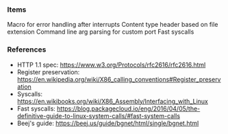 ### Items
Macro for error handling after interrupts
Content type header based on file extension
Command line arg parsing for custom port
Fast syscalls

### References
* HTTP 1.1 spec: https://www.w3.org/Protocols/rfc2616/rfc2616.html
* Register preservation: https://en.wikipedia.org/wiki/X86_calling_conventions#Register_preservation
* Syscalls: https://en.wikibooks.org/wiki/X86_Assembly/Interfacing_with_Linux
* Fast syscalls: https://blog.packagecloud.io/eng/2016/04/05/the-definitive-guide-to-linux-system-calls/#fast-system-calls
* Beej's guide: https://beej.us/guide/bgnet/html/single/bgnet.html
